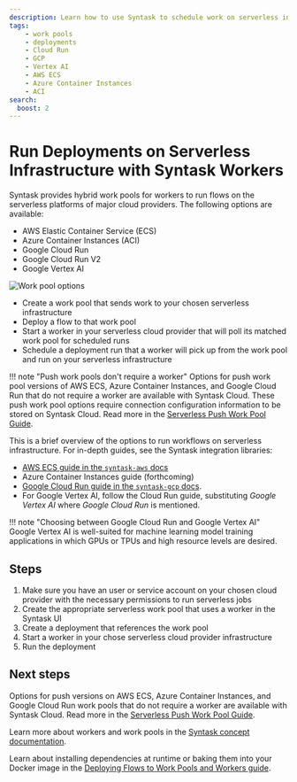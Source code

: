 ```yaml
---
description: Learn how to use Syntask to schedule work on serverless infrastructure that depends on a worker.
tags:
    - work pools
    - deployments
    - Cloud Run
    - GCP
    - Vertex AI
    - AWS ECS
    - Azure Container Instances
    - ACI
search:
  boost: 2
---
```


# Run Deployments on Serverless Infrastructure with Syntask Workers

Syntask provides hybrid work pools for workers to run flows on the serverless platforms of major cloud providers.
The following options are available:

- AWS Elastic Container Service (ECS)
- Azure Container Instances (ACI)
- Google Cloud Run
- Google Cloud Run V2
- Google Vertex AI

![Work pool options](/img/ui/work-pools.png)

- Create a work pool that sends work to your chosen serverless infrastructure
- Deploy a flow to that work pool
- Start a worker in your serverless cloud provider that will poll its matched work pool for scheduled runs
- Schedule a deployment run that a worker will pick up from the work pool and run on your serverless infrastructure

!!! note "Push work pools don't require a worker"
    Options for push work pool versions of AWS ECS, Azure Container Instances, and Google Cloud Run that do not require a worker are available with Syntask Cloud.
    These push work pool options require connection configuration information to be stored on Syntask Cloud.
    Read more in the [Serverless Push Work Pool Guide](/guides/deployment/push-work-pools/).

This is a brief overview of the options to run workflows on serverless infrastructure.
For in-depth guides, see the Syntask integration libraries:

- [AWS ECS guide in the `syntask-aws` docs](https://syntaskhq.github.io/syntask-aws/ecs_guide/)
- Azure Container Instances guide (forthcoming)
- [Google Cloud Run guide in the `syntask-gcp` docs](https://syntaskhq.github.io/syntask-gcp/gcp-worker-guide/).
- For Google Vertex AI, follow the Cloud Run guide, substituting *Google Vertex AI* where *Google Cloud Run* is mentioned.

!!! note "Choosing between Google Cloud Run and Google Vertex AI"
    Google Vertex AI is well-suited for machine learning model training applications in which GPUs or TPUs and high resource levels are desired.

## Steps

1. Make sure you have an user or service account on your chosen cloud provider with the necessary permissions to run serverless jobs
1. Create the appropriate serverless work pool that uses a worker in the Syntask UI
1. Create a deployment that references the work pool
1. Start a worker in your chose serverless cloud provider infrastructure
1. Run the deployment

## Next steps

Options for push versions on AWS ECS, Azure Container Instances, and Google Cloud Run work pools that do not require a worker are available with Syntask Cloud.
Read more in the [Serverless Push Work Pool Guide](/guides/deployment/push-work-pools/).

Learn more about workers and work pools in the [Syntask concept documentation](/concepts/work-pools/).

Learn about installing dependencies at runtime or baking them into your Docker image in the [Deploying Flows to Work Pools and Workers guide](/guides/syntask-deploy/#creating-work-pool-based-deployments-with-deploy).
